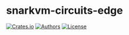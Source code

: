 # snarkvm-circuits-edge

[![Crates.io](https://img.shields.io/crates/v/snarkvm-circuits-edge.svg?color=neon)](https://crates.io/crates/snarkvm-circuits-edge)
[![Authors](https://img.shields.io/badge/authors-Aleo-orange.svg)](https://aleo.org)
[![License](https://img.shields.io/badge/License-GPLv3-blue.svg)](./LICENSE.md)
